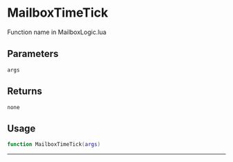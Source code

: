 # MailboxTimeTick
Function name in MailboxLogic.lua
## Parameters
`args`
## Returns
`none`
## Usage
```lua
function MailboxTimeTick(args)
```
---
